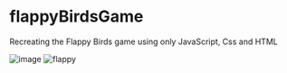 # flappyBirdsGame
Recreating the Flappy Birds game using only JavaScript, Css and HTML 

![image](https://user-images.githubusercontent.com/51806895/74197689-c5371600-4c14-11ea-8c29-7083dbef4628.png)
![flappy](https://user-images.githubusercontent.com/51806895/74198844-5dce9580-4c17-11ea-86c4-690a93bde002.gif)
